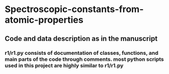 # Spectroscopic-constants-from-atomic-properties
## Code and data description as in the manuscript 
### r1/r1.py consists of documentation of classes, functions, and main parts of the code through comments. most python scripts used in this project are highly similar to r1/r1.py
